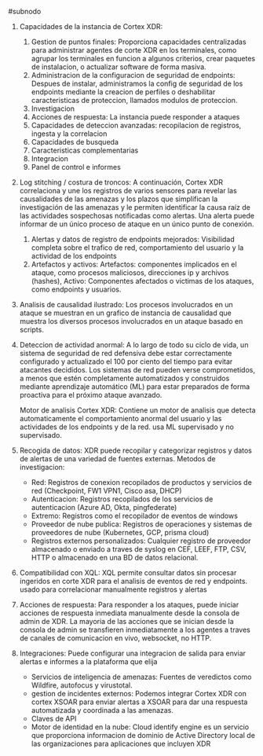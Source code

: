 #subnodo

1. Capacidades de la instancia de Cortex XDR:
	1. Gestion de puntos finales: Proporciona capacidades centralizadas para administrar agentes de corte XDR en los terminales, como agrupar los terminales en funcion a algunos criterios, crear paquetes de instalacion, o actualizar software de forma masiva.
	2. Administracion de la configuracion de seguridad de endpoints: Despues de instalar, administramos la config de seguridad de los endpoints mediante la creacion de perfiles o deshabilitar caracteristicas de proteccion, llamados modulos de proteccion.
	3. Investigacion
	4. Acciones de respuesta: La instancia puede responder a ataques
	5. Capacidades de deteccion avanzadas: recopilacion de registros, ingesta y la correlacion
	6. Capacidades de busqueda
	7. Caracteristicas complementarias
	8. Integracion
	9. Panel de control e informes

2. Log stitching / costura de troncos: A continuación, Cortex XDR correlaciona y une los registros de varios sensores para revelar las causalidades de las amenazas y los plazos que simplifican la investigación de las amenazas y le permiten identificar la causa raíz de las actividades sospechosas notificadas como alertas. Una alerta puede informar de un único proceso de ataque en un único punto de conexión.
	1. Alertas y datos de registro de endpoints mejorados: Visibilidad completa sobre el trafico de red, comportamiento del usuario y la actividad de los endpoints
	2. Artefactos y activos: Artefactos: componentes implicados en el ataque, como procesos maliciosos, direcciones ip y archivos (hashes), Activo: Componentes afectados o victimas de los ataques, como endpoints y usuarios.

3. Analisis de causalidad ilustrado: Los procesos involucrados en un ataque se muestran en un grafico de instancia de causalidad que muestra los diversos procesos involucrados en un ataque basado en scripts.

4. Deteccion de actividad anormal: A lo largo de todo su ciclo de vida, un sistema de seguridad de red defensiva debe estar correctamente configurado y actualizado el 100 por ciento del tiempo para evitar atacantes decididos. Los sistemas de red pueden verse comprometidos, a menos que estén completamente automatizados y construidos mediante aprendizaje automático (ML) para estar preparados de forma proactiva para el próximo ataque avanzado.
   
   Motor de analisis Cortex XDR: Contiene un motor de analisis que detecta automaticamente el comportamiento anormal del usuario y las actividades de los endpoints y de la red. usa ML supervisado y no supervisado.

5. Recogida de datos: XDR puede recopilar y categorizar registros y datos de alertas de una variedad de fuentes externas. 
   Metodos de investigacion: 
   - Red: Registros de conexion recopilados de productos y servicios de red (Checkpoint, FW1 VPN1, Cisco asa, DHCP)
   - Autenticacion: Registros recopilados de los servicios de autenticacion (Azure AD, Okta, pingfederate)
   - Extremo: Registros como el recopilador de eventos de windows
   - Proveedor de nube publica: Registros de operaciones y sistemas de proveedores de nube (Kubernetes, GCP, prisma cloud)
   - Registros externos personalizados: Cualquier registro de proveedor almacenado o enviado a traves de syslog en CEF, LEEF, FTP, CSV, HTTP o almacenado en una BD de datos relacional.
 
6. Compatibilidad con XQL: XQL permite consultar datos sin procesar ingeridos en corte XDR para el analisis de eventos de red y endpoints. usado para correlacionar manualmente registros y alertas

7. Acciones de respuesta: Para responder a los ataques, puede iniciar acciones de respuesta inmediata manualmente desde la consola de admin de XDR. La mayoria de las acciones que se inician desde la consola de admin se transfieren inmediatamente a los agentes a traves de canales de comunicacion en vivo, websocket, no HTTP.

8. Integraciones:  Puede configurar una integracion de salida para enviar alertas e informes a la plataforma que elija
   - Servicios de inteligencia de amenazas: Fuentes de veredictos como Wildfire, autofocus y virustotal. 
   - gestion de incidentes externos: Podemos integrar Cortex XDR con cortex XSOAR para enviar alertas a XSOAR para dar una respuesta automatizada y coordinada a las amenazas. 
   - Claves de API
   - Motor de identidad en la nube: Cloud identify engine es un servicio que proporciona informacion de dominio de Active Directory local de las organizaciones para aplicaciones que incluyen XDR
